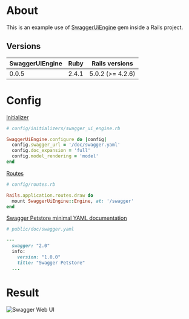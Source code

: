 # About

This is an example use of [SwaggerUiEngine](https://github.com/ZuzannaSt/swagger_ui_engine) gem inside a Rails project.

## Versions

SwaggerUIEngine | Ruby  | Rails versions   
----------------| ----- | -----------------
0.0.5           | 2.4.1 | 5.0.2 (>= 4.2.6)

# Config  

[Initializer](https://github.com/ZuzannaSt/swagger_ui_engine_example/blob/master/config/initializers/swagger_ui_engine.rb)
```ruby
# config/initializers/swagger_ui_engine.rb

SwaggerUiEngine.configure do |config|
  config.swagger_url = '/doc/swagger.yaml'
  config.doc_expansion = 'full'
  config.model_rendering = 'model'
end
```

[Routes](https://github.com/ZuzannaSt/swagger_ui_engine_example/blob/master/config/routes.rb)
```ruby
# config/routes.rb

Rails.application.routes.draw do
  mount SwaggerUiEngine::Engine, at: '/swagger'
end
```

[Swagger Petstore minimal YAML documentation](https://github.com/ZuzannaSt/swagger_ui_engine_example/blob/master/public/doc/swagger.yaml)
```ruby
# public/doc/swagger.yaml

---
  swagger: "2.0"
  info:
    version: "1.0.0"
    title: "Swagger Petstore"
  ...
```

# Result
![Swagger Web UI](https://github.com/ZuzannaSt/swagger_ui_engine_example/blob/master/app/assets/images/swagger_ui_engine_example.png)
